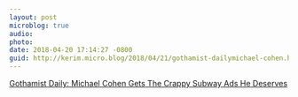 ```yaml
---
layout: post
microblog: true
audio: 
photo: 
date: 2018-04-20 17:14:27 -0800
guid: http://kerim.micro.blog/2018/04/21/gothamist-dailymichael-cohen.html
---
```

[Gothamist Daily: Michael Cohen Gets The Crappy Subway Ads He Deserves](https://mailchi.mp/6caa4e6b3c57/gothamist-dailymichael-cohen-gets-the-crappy-subway-ads-he-deserves?e=6e3e9116d2)

